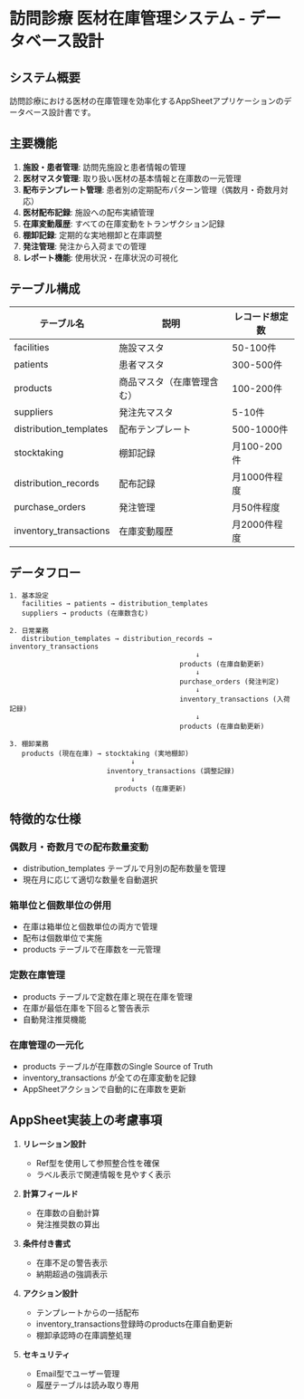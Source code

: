 # 訪問診療 医材在庫管理システム - データベース設計

## システム概要

訪問診療における医材の在庫管理を効率化するAppSheetアプリケーションのデータベース設計書です。

## 主要機能

1. **施設・患者管理**: 訪問先施設と患者情報の管理
2. **医材マスタ管理**: 取り扱い医材の基本情報と在庫数の一元管理
3. **配布テンプレート管理**: 患者別の定期配布パターン管理（偶数月・奇数月対応）
4. **医材配布記録**: 施設への配布実績管理
5. **在庫変動履歴**: すべての在庫変動をトランザクション記録
6. **棚卸記録**: 定期的な実地棚卸と在庫調整
7. **発注管理**: 発注から入荷までの管理
8. **レポート機能**: 使用状況・在庫状況の可視化

## テーブル構成

| テーブル名 | 説明 | レコード想定数 |
|-----------|------|---------------|
| facilities | 施設マスタ | 50-100件 |
| patients | 患者マスタ | 300-500件 |
| products | 商品マスタ（在庫管理含む） | 100-200件 |
| suppliers | 発注先マスタ | 5-10件 |
| distribution_templates | 配布テンプレート | 500-1000件 |
| stocktaking | 棚卸記録 | 月100-200件 |
| distribution_records | 配布記録 | 月1000件程度 |
| purchase_orders | 発注管理 | 月50件程度 |
| inventory_transactions | 在庫変動履歴 | 月2000件程度 |

## データフロー

```
1. 基本設定
   facilities → patients → distribution_templates
   suppliers → products (在庫数含む)

2. 日常業務
   distribution_templates → distribution_records → inventory_transactions
                                              ↓
                                          products (在庫自動更新)
                                              ↓
                                          purchase_orders (発注判定)
                                              ↓
                                          inventory_transactions (入荷記録)
                                              ↓
                                          products (在庫自動更新)

3. 棚卸業務
   products (現在在庫) → stocktaking (実地棚卸)
                              ↓
                        inventory_transactions (調整記録)
                              ↓
                          products (在庫更新)
```

## 特徴的な仕様

### 偶数月・奇数月での配布数量変動
- distribution_templates テーブルで月別の配布数量を管理
- 現在月に応じて適切な数量を自動選択

### 箱単位と個数単位の併用
- 在庫は箱単位と個数単位の両方で管理
- 配布は個数単位で実施
- products テーブルで在庫数を一元管理

### 定数在庫管理
- products テーブルで定数在庫と現在在庫を管理
- 在庫が最低在庫を下回ると警告表示
- 自動発注推奨機能

### 在庫管理の一元化
- products テーブルが在庫数のSingle Source of Truth
- inventory_transactions が全ての在庫変動を記録
- AppSheetアクションで自動的に在庫数を更新

## AppSheet実装上の考慮事項

1. **リレーション設計**
   - Ref型を使用して参照整合性を確保
   - ラベル表示で関連情報を見やすく表示

2. **計算フィールド**
   - 在庫数の自動計算
   - 発注推奨数の算出

3. **条件付き書式**
   - 在庫不足の警告表示
   - 納期超過の強調表示

4. **アクション設計**
   - テンプレートからの一括配布
   - inventory_transactions登録時のproducts在庫自動更新
   - 棚卸承認時の在庫調整処理

5. **セキュリティ**
   - Email型でユーザー管理
   - 履歴テーブルは読み取り専用